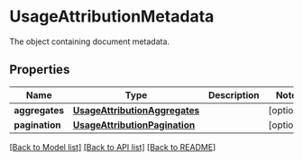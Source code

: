 # UsageAttributionMetadata

The object containing document metadata.

## Properties

| Name           | Type                                                            | Description | Notes      |
| -------------- | --------------------------------------------------------------- | ----------- | ---------- |
| **aggregates** | [**UsageAttributionAggregates**](UsageAttributionAggregates.md) |             | [optional] |
| **pagination** | [**UsageAttributionPagination**](UsageAttributionPagination.md) |             | [optional] |

[[Back to Model list]](README.md#documentation-for-models) [[Back to API list]](README.md#documentation-for-api-endpoints) [[Back to README]](README.md)
